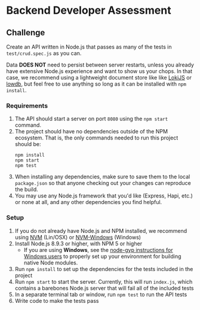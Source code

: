 
# Backend Developer Assessment

## Challenge

Create an API written in Node.js that passes as many of the tests in `test/crud.spec.js` as you can. 

Data **DOES NOT** need to persist between server restarts, unless you already have extensive Node.js experience and want to show us your chops. 
In that case, we recommend using a lightweight document store like like [LokiJS](https://rawgit.com/techfort/LokiJS/master/jsdoc/tutorial-Persistence%20Adapters.html) 
or [lowdb](https://github.com/typicode/lowdb), but feel free to use anything so long as it can be installed with `npm install`.

### Requirements

1. The API should start a server on port `8080` using the `npm start` command.
1. The project should have no dependencies outside of the NPM ecosystem. That is, the only commands needed to run this project should be:
    ```
    npm install
    npm start
    npm test
    ```
1. When installing any dependencies, make sure to save them to the local `package.json` so that anyone checking out your changes can reproduce the build.
1. You may use any Node.js framework that you'd like (Express, Hapi, etc.) or none at all, and any other dependencies you find helpful.

### Setup

1. If you do not already have Node.js and NPM installed, we recommend using [NVM](https://github.com/creationix/nvm) (Lin/OSX) or [NVM-Windows](https://github.com/coreybutler/nvm-windows/releases) (Windows)
1. Install Node.js 8.9.3 or higher, with NPM 5 or higher
    * If you are using **Windows**, see the [node-gyp instructions for Windows users](https://github.com/nodejs/node-gyp#on-windows) to properly set up your environment for building native Node modules.
1. Run `npm install` to set up the dependencies for the tests included in the project
1. Run `npm start` to start the server. Currently, this will run `index.js`, which contains a barebones Node.js server that will fail all of the included tests
1. In a separate terminal tab or window, run `npm test` to run the API tests
1. Write code to make the tests pass
